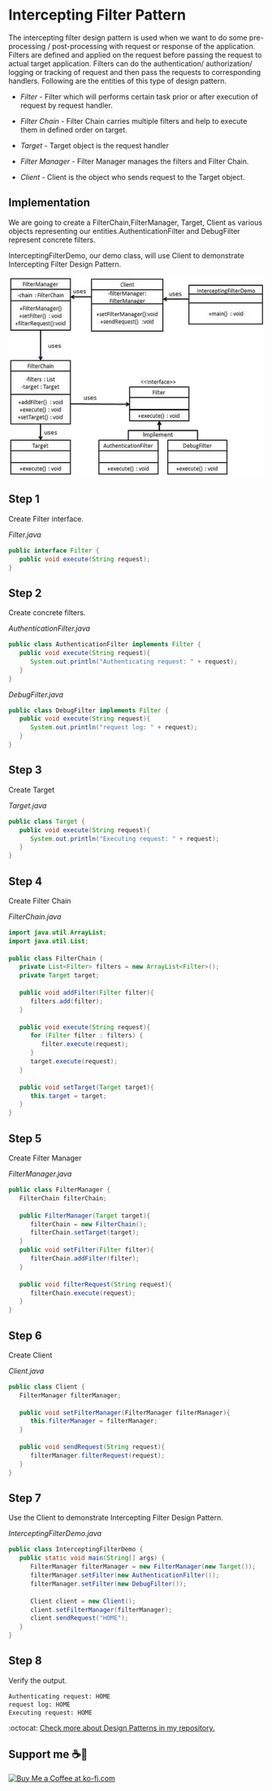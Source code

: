 # Intercepting Filter Pattern

The intercepting filter design pattern is used when we want to do some pre-processing / post-processing with request or response of the application. Filters are defined and applied on the request before passing the request to actual target application. Filters can do the authentication/ authorization/ logging or tracking of request and then pass the requests to corresponding handlers. Following are the entities of this type of design pattern.

- *Filter* - Filter which will performs certain task prior or after execution of request by request handler.

- *Filter Chain* - Filter Chain carries multiple filters and help to execute them in defined order on target.

- *Target* - Target object is the request handler

- *Filter Manager* - Filter Manager manages the filters and Filter Chain.

- *Client* - Client is the object who sends request to the Target object.

## Implementation

We are going to create a FilterChain,FilterManager, Target, Client as various objects representing our entities.AuthenticationFilter and DebugFilter represent concrete filters.

InterceptingFilterDemo, our demo class, will use Client to demonstrate Intercepting Filter Design Pattern.

![UML Diagram](interceptingfilter_pattern_uml_diagram.jpg)

## Step 1

Create Filter interface.

_Filter.java_

```java
public interface Filter {
   public void execute(String request);
}
```

## Step 2

Create concrete filters.

_AuthenticationFilter.java_

```java
public class AuthenticationFilter implements Filter {
   public void execute(String request){
      System.out.println("Authenticating request: " + request);
   }
}
```

_DebugFilter.java_

```java
public class DebugFilter implements Filter {
   public void execute(String request){
      System.out.println("request log: " + request);
   }
}
```

## Step 3

Create Target

_Target.java_

```java
public class Target {
   public void execute(String request){
      System.out.println("Executing request: " + request);
   }
}
```

## Step 4

Create Filter Chain

_FilterChain.java_

```java
import java.util.ArrayList;
import java.util.List;

public class FilterChain {
   private List<Filter> filters = new ArrayList<Filter>();
   private Target target;

   public void addFilter(Filter filter){
      filters.add(filter);
   }

   public void execute(String request){
      for (Filter filter : filters) {
         filter.execute(request);
      }
      target.execute(request);
   }

   public void setTarget(Target target){
      this.target = target;
   }
}
```

## Step 5

Create Filter Manager

_FilterManager.java_

```java
public class FilterManager {
   FilterChain filterChain;

   public FilterManager(Target target){
      filterChain = new FilterChain();
      filterChain.setTarget(target);
   }
   public void setFilter(Filter filter){
      filterChain.addFilter(filter);
   }

   public void filterRequest(String request){
      filterChain.execute(request);
   }
}
```

## Step 6

Create Client

_Client.java_

```java
public class Client {
   FilterManager filterManager;

   public void setFilterManager(FilterManager filterManager){
      this.filterManager = filterManager;
   }

   public void sendRequest(String request){
      filterManager.filterRequest(request);
   }
}
```

## Step 7

Use the Client to demonstrate Intercepting Filter Design Pattern.

_InterceptingFilterDemo.java_

```java
public class InterceptingFilterDemo {
   public static void main(String[] args) {
      FilterManager filterManager = new FilterManager(new Target());
      filterManager.setFilter(new AuthenticationFilter());
      filterManager.setFilter(new DebugFilter());

      Client client = new Client();
      client.setFilterManager(filterManager);
      client.sendRequest("HOME");
   }
}
```

## Step 8

Verify the output.

```
Authenticating request: HOME
request log: HOME
Executing request: HOME
```

:octocat: [Check more about Design Patterns in my repository.](https://github.com/FernandoCalmet/Design-Patterns)

## Support me ☕💖

<a href='https://ko-fi.com/fernandocalmet' target='_blank'>
  <img height='36' style='border:0px;height:36px;' src='https://az743702.vo.msecnd.net/cdn/kofi3.png?v=2' border='0' alt='Buy Me a Coffee at ko-fi.com' />
</a>
